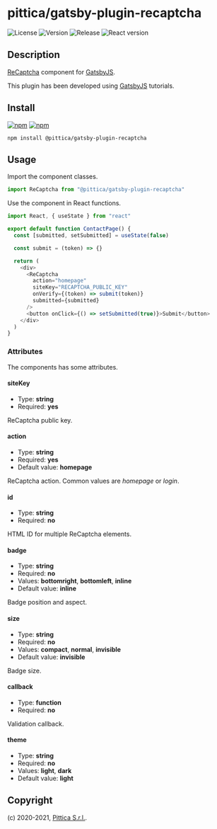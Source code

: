 # pittica/gatsby-plugin-recaptcha

![License](https://img.shields.io/github/license/pittica/gatsby-plugin-recaptcha)
![Version](https://img.shields.io/github/package-json/v/pittica/gatsby-plugin-recaptcha)
![Release](https://img.shields.io/github/v/release/pittica/gatsby-plugin-recaptcha)
![React version](https://img.shields.io/github/package-json/dependency-version/pittica/gatsby-plugin-recaptcha/react)

## Description

[ReCaptcha](https://www.google.com/recaptcha/) component for [GatsbyJS](https://www.gatsbyjs.org/).

This plugin has been developed using [GatsbyJS](https://www.gatsbyjs.org/) tutorials.

## Install

[![npm](https://img.shields.io/npm/v/@pittica/gatsby-plugin-recaptcha)](https://www.npmjs.com/package/@pittica/gatsby-plugin-recaptcha)
[![npm](https://img.shields.io/npm/dm/@pittica/gatsby-plugin-recaptcha)](https://www.npmjs.com/package/@pittica/gatsby-plugin-recaptcha)

```shell
npm install @pittica/gatsby-plugin-recaptcha
```

## Usage

Import the component classes.

```javascript
import ReCaptcha from "@pittica/gatsby-plugin-recaptcha"
```

Use the component in React functions.

```javascript
import React, { useState } from "react"

export default function ContactPage() {
  const [submitted, setSubmitted] = useState(false)

  const submit = (token) => {}

  return (
    <div>
      <ReCaptcha
        action="homepage"
        siteKey="RECAPTCHA_PUBLIC_KEY"
        onVerify={(token) => submit(token)}
        submitted={submitted}
      />
      <button onClick={() => setSubmitted(true)}>Submit</button>
    </div>
  )
}
```
### Attributes

The components has some attributes.

#### siteKey

* Type: **string**
* Required: **yes**

ReCaptcha public key.

#### action

* Type: **string**
* Required: **yes**
* Default value: **homepage**

ReCaptcha action. Common values are _homepage_ or _login_.

#### id

* Type: **string**
* Required: **no**

HTML ID for multiple ReCaptcha elements.

#### badge

* Type: **string**
* Required: **no**
* Values: **bottomright**, **bottomleft**, **inline**
* Default value: **inline**

Badge position and aspect.

#### size

* Type: **string**
* Required: **no**
* Values: **compact**, **normal**, **invisible**
* Default value: **invisible**

Badge size.

#### callback

* Type: **function**
* Required: **no**

Validation callback.

#### theme

* Type: **string**
* Required: **no**
* Values: **light**, **dark**
* Default value: **light**

## Copyright

(c) 2020-2021, [Pittica S.r.l.](https://pittica.com).
